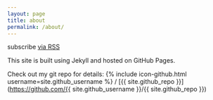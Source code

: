 ```yaml
---
layout: page
title: about
permalink: /about/
---
```

subscribe [via RSS](../feed.xml)

This site is built using Jekyll and hosted on GitHub Pages.

Check out my git repo for details: {% include icon-github.html username=site.github_username %} /
[{{ site.github_repo }}](https://github.com/{{ site.github_username }}/{{ site.github_repo }})

